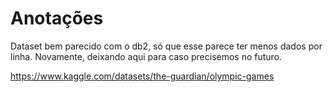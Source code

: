 # Anotações

Dataset bem parecido com o db2, só que esse parece ter menos dados por linha. Novamente, deixando aqui para caso precisemos no futuro.

https://www.kaggle.com/datasets/the-guardian/olympic-games
